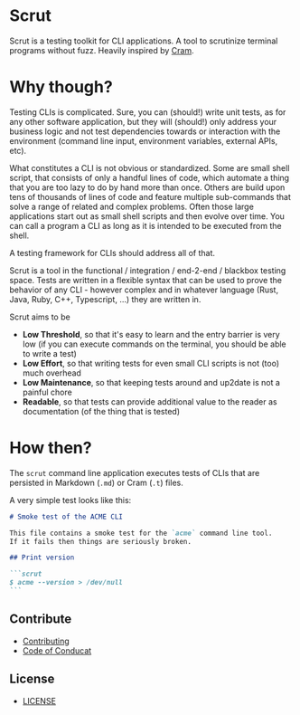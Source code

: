 # Scrut

Scrut is a testing toolkit for CLI applications. A tool to scrutinize terminal programs without fuzz. Heavily inspired by [Cram](https://github.com/brodie/cram).

# Why though?

Testing CLIs is complicated. Sure, you can (should!) write unit tests, as for any other software application, but they will (should!) only address your business logic and not test dependencies towards or interaction with the environment (command line input, environment variables, external APIs, etc).

What constitutes a CLI is not obvious or standardized. Some are small shell script, that consists of only a handful lines of code, which automate a thing that you are too lazy to do by hand more than once. Others are build upon tens of thousands of lines of code and feature multiple sub-commands that solve a range of related and complex problems. Often those large applications start out as small shell scripts and then evolve over time. You can call a program a CLI as long as it is intended to be executed from the shell.

A testing framework for CLIs should address all of that.

Scrut is a tool in the functional / integration / end-2-end / blackbox testing space. Tests are written in a flexible syntax that can be used to prove the behavior of any CLI - however complex and in whatever language (Rust, Java, Ruby, C++, Typescript, ...) they are written in.

Scrut aims to be

- **Low Threshold**, so that it's easy to learn and the entry barrier is very low (if you can execute commands on the terminal, you should be able to write a test)
- **Low Effort**, so that writing tests for even small CLI scripts is not (too) much overhead
- **Low Maintenance**, so that keeping tests around and up2date is not a painful chore
- **Readable**, so that tests can provide additional value to the reader as documentation (of the thing that is tested)

# How then?

The `scrut` command line application executes tests of CLIs that are persisted in Markdown (`.md`) or Cram (`.t`) files.

A very simple test looks like this:

````markdown
# Smoke test of the ACME CLI

This file contains a smoke test for the `acme` command line tool.
If it fails then things are seriously broken.

## Print version

```scrut
$ acme --version > /dev/null
```
````

## Contribute

- [Contributing](CONTRIBUTING.md)
- [Code of Conducat](CODE_OF_CONDUCT.md)

## License

- [LICENSE](LICENSE)
